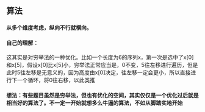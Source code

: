 ## 算法
#### 从多个维度考虑，纵向不行就横向。
#### 自己的理解：
这其实是对穷举法的一种优化。比如一个长度为6的序列x，第一次是选中了x[0]和x[5]，假设x[0]比x[5]小，穷举法正常应当是，0不变，5往左移进行遍历，但是此时5往左移是无意义的，因为高度由x[0]决定，往左移一定会更小，所以直接进行下一个循环，将0往右移，以此类推
#### 想法：有些题目虽然是穷举法，但也有优化的空间，其实仅仅是一个优化过后就是相当好的算法了。不一定一开始就想多么牛逼的算法，不如从脚踏实地开始